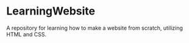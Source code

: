 # LearningWebsite
A repository for learning how to make a website from scratch, utilizing HTML and CSS.
